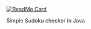 [![ReadMe Card](https://github-readme-stats.vercel.app/api/pin/?username=kniadziu&repo=github-readme-stats)](https://github.com/kniadziu/github-readme-stats)

Simple Sudoku checker in Java 
